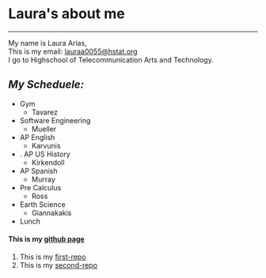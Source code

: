 # **Laura's about me** 
---
My name is Laura Arias,   
 This is my email: lauraa0055@hstat.org    
   I go to Highschool of Telecommunication Arts and Technology. 
  
   ## _My Scheduele:_   
   * Gym 
     * Tavarez
   * Software Engineering 
     * Mueller 
   * AP English
     * Karvunis
   * . AP US History  
     * Kirkendoll
   * AP Spanish   
     * Murray 
   * Pre Calculus 
     * Ross
   * Earth Science   
     * Giannakakis
   * Lunch   
  

#### This is my [github page](https://github.com/lauraa0055)

1. This is my [first-repo](https://github.com/lauraa0055/first-repo)
2. This is my [second-repo](https://github.com/lauraa0055/second-repo)

   